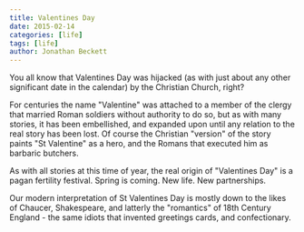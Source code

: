 ```yaml
---
title: Valentines Day
date: 2015-02-14
categories: [life]
tags: [life]
author: Jonathan Beckett
---
```


You all know that Valentines Day was hijacked (as with just about any other significant date in the calendar) by the Christian Church, right?

For centuries the name "Valentine" was attached to a member of the clergy that married Roman soldiers without authority to do so, but as with many stories, it has been embellished, and expanded upon until any relation to the real story has been lost. Of course the Christian "version" of the story paints "St Valentine" as a hero, and the Romans that executed him as barbaric butchers.

As with all stories at this time of year, the real origin of "Valentines Day" is a pagan fertility festival. Spring is coming. New life. New partnerships.

Our modern interpretation of St Valentines Day is mostly down to the likes of Chaucer, Shakespeare, and latterly the "romantics" of 18th Century England - the same idiots that invented greetings cards, and confectionary.
